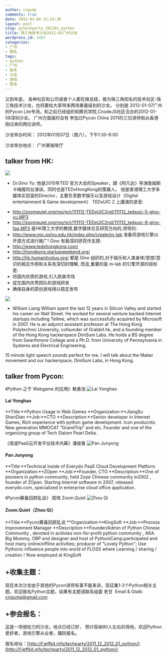 ```yaml
---
author: cngump
comments: true
date: 2012-01-04 12:24:30
layout: post
slug: gztechparty_201201_python
title: 珠三角技术沙龙2012-01广州沙龙
wordpress_id: 1427
categories:
- 广州
- 报名
tags:
- python
- 广州
- 技术
- 沙龙
- 游戏
- 聚会
---
```


又到年底， 各种社区和公司或者个人都在做总结，做为珠三角知名的技术社区-珠三角技术沙龙，也将要给大家带来两场重量级别的沙龙。 分别是 2012-01-07广州的Pycon Lite专场，和之前已经组织和腾讯学院,CnodeJS社区合办的2012-01-08深圳沙龙。 广州方面届时会有 参加过Pycon China 2011的三位讲师和从香港刚过来的两位讲师。

沙龙举办时间：
2012年01月07日（周六），下午1:30-6:00

沙龙举办地点：
广州某咖啡厅


## talker from HK:


[![](http://techparty.org/wp-content/uploads/2012/01/gino-150x150.jpg)](http://techparty.org/wp-content/uploads/2012/01/gino.jpg)
+ Dr.Gino Yu:
他是2010年TED 官方大会的Speaker，跟《阿凡达》导演詹姆斯卡梅隆同台演讲。同时也是TEDxHongKong的策展人。
他是香港理工大学多媒体实验室的Director，主要负责数字娱乐以及游戏设计（Digital entertainment & Game
development）
TEDxUIC 2 上講演的录音:
- http://zoomquiet.org/res/m/r/111112-TEDxUIC2nd/111112_tedxuic-5-gino-yu.MP3
- http://zoomquiet.org/res/m/r/111112-TEDxUIC2nd/111112_tedxuic-6-gino-faq.MP3
是HK理工大学的教授,数字媒体交互研究方向的,领导的:
- http://www.mic.polyu.edu.hk/index.php/create/m-lab
准备将游戏引擎以开源方式进行推广!
Gino 有极深的研究作支撑:
- http://www.tedxhongkong.com/
- http://hongkong.startupweekend.org/
- http://hk.humanityplus.org/
都是 Gino 组织的,对于娱乐和人类身体/思想/意识的相互作用和关系有深切的理解,
而且,重要的是 m-lab 的引擎开源的目标是:
- 将国内优质的游戏,引入欧美市场
- 促生国内优秀团队的游戏研发
- 确保自身的原创游戏得以稳定发布

[![](http://techparty.org/wp-content/uploads/2012/01/Photo-9-150x150.jpg)](http://techparty.org/wp-content/uploads/2012/01/Photo-9.jpg)
+ William Liang
William spent the last 12 years in Silicon Valley and started his
career on Wall Street. He worked for several venture backed Internet
startups including Tellme, which was successfully acquired by
Microsoft in 2007. He is an adjunct assistant professor at The Hong
Kong Polytechnic University, cofounder of Grabbit.hk, and a founding
member of the Hong Kong hackerspace DimSum Labs. He holds a BS degree
from Swarthmore College and a Ph.D. from University of Pennsylvania in
Systems and Electrical Engineering.

15 minute light speech sounds perfect for me. I will talk about the
Maker movement and our hackerspace, DimSum Labs, in Hong Kong.


## talker from Pycon:


《Python 之于 Webgame 的应用》赖勇浩
![Lai Yonghao](http://pycon.b0.upaiyun.com/images/speakers/laiyonghao.jpg)


#### Lai Yonghao


**Title:**Python Usage in Web Games
**Organization:**JiangSu ShenDian
**Job:**CTO
**Description:**Senior developer in Internet Games, Rich experience with python game development. Icon producnts: New generation MMOCAT “GrandTrip” and etc. Founder and one of the organizing group of Tech Slalom Pearl Delta.

《易度PaaS云开发平台技术内幕》潘俊勇
![Pan Junyong](http://pycon.b0.upaiyun.com/images/speakers/panjunyong.jpg)


#### Pan Junyong


**Title:**Technical inside of Everydo PaaS Cloud Development Platform
**Organization:**ZOpen
**Job:**Founder, CTO
**Description:**One of pioneers in python community, held Zope Chinese community in2002 , founder of ZOpen. Starting Internet software in 2007, released everydo.com, specialized in enterprise cloud office application.

《Pycon筹备回顾乱谈》 周琦 Zoom.Quiet
![Zhou Qi](http://pycon.b0.upaiyun.com/images/speakers/zhouqi.jpg)


#### Zoom.Quiet（Zhou Qi）


**Title:**Pycon筹备回顾乱谈
**Organization:**KingSoft
**Job:**Process Improvement Manager
**Description:**Founder/Admin of Python Chinese Community , devoted in acitivies non-for-profit python community , AKA. Big Mummy, OBP and designer and host of PythoniCamp;participated and host many online/offline activities; producer of "Lovely Python"; Use Pythonic influence people into world of FLOSS where Learning / sharing / creation！Now employed at KingSoft


## +收集主题：


现在本次沙龙由于其他的Pycon讲师有事不能来讲，现征集1-2个Python相关主题。欢迎报名Python主题，如果有主题请联系组委 老甘  Email & Gtalk: cngump@gmail.com


## +参会报名：


这是一场很给力的沙龙，地点已经订好， 预计容纳80人左右的场地，欢迎Python爱好者，游戏引擎从业者，踊跃报名。

报名地址：[http://f.jeffkit.info/techparty/2011_12_2012_01_python/](http://f.jeffkit.info/techparty/2011_12_2012_01_python/)
